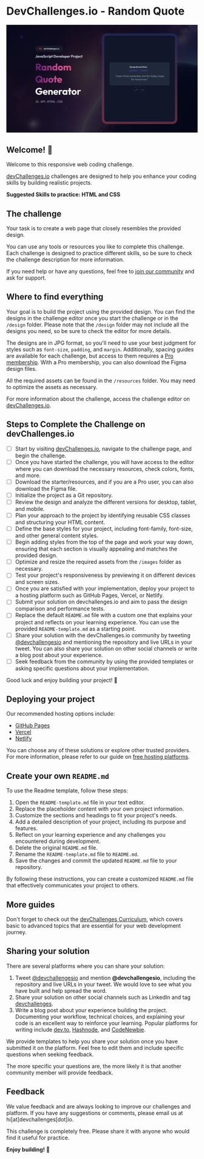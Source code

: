 # DevChallenges.io - Random Quote

![Thumbnail for the Random Quote coding challenge](./thumbnail.jpg)

## Welcome! 👋

Welcome to this responsive web coding challenge.

[devChallenges.io](https://devchallenges.io/) challenges are designed to help you enhance your coding skills by building realistic projects.

**Suggested Skills to practice: HTML and CSS**

## The challenge

Your task is to create a web page that closely resembles the provided design.

You can use any tools or resources you like to complete this challenge. Each challenge is designed to practice different skills, so be sure to check the challenge description for more information.

If you need help or have any questions, feel free to [join our community](https://github.com/orgs/devchallenges-io/discussions) and ask for support.

## Where to find everything

Your goal is to build the project using the provided design. You can find the designs in the challenge editor once you start the challenge or in the `/design` folder. Please note that the `/design` folder may not include all the designs you need, so be sure to check the editor for more details.

The designs are in JPG format, so you'll need to use your best judgment for styles such as `font-size`, `padding`, and `margin`. Additionally, spacing guides are available for each challenge, but access to them requires a [Pro membership](https://devchallenges.io/pro). With a Pro membership, you can also download the Figma design files.

All the required assets can be found in the `/resources` folder. You may need to optimize the assets as necessary.

For more information about the challenge, access the challenge editor on [devChallenges.io](https://devchallenges.io/challenges-dashboard).

## Steps to Complete the Challenge on devChallenges.io

- [ ] Start by visiting [devChallenges.io](https://devchallenges.io/), navigate to the challenge page, and begin the challenge.
- [ ] Once you have started the challenge, you will have access to the editor where you can download the necessary resources, check colors, fonts, and more.
- [ ] Download the starter/resources, and if you are a Pro user, you can also download the Figma file.
- [ ] Initialize the project as a Git repository.
- [ ] Review the design and analyze the different versions for desktop, tablet, and mobile.
- [ ] Plan your approach to the project by identifying reusable CSS classes and structuring your HTML content.
- [ ] Define the base styles for your project, including font-family, font-size, and other general content styles.
- [ ] Begin adding styles from the top of the page and work your way down, ensuring that each section is visually appealing and matches the provided design.
- [ ] Optimize and resize the required assets from the `/images` folder as necessary.
- [ ] Test your project's responsiveness by previewing it on different devices and screen sizes.
- [ ] Once you are satisfied with your implementation, deploy your project to a hosting platform such as GitHub Pages, Vercel, or Netlify.
- [ ] Submit your solution on devchallenges.io and aim to pass the design comparison and performance tests.
- [ ] Replace the default `README.md` file with a custom one that explains your project and reflects on your learning experience. You can use the provided `README-template.md` as a starting point.
- [ ] Share your solution with the devChallenges.io community by tweeting [@devchallengesio](https://twitter.com/devchallengesio) and mentioning the repository and live URLs in your tweet. You can also share your solution on other social channels or write a blog post about your experience.
- [ ] Seek feedback from the community by using the provided templates or asking specific questions about your implementation.

Good luck and enjoy building your project! 🚀

## Deploying your project

Our recommended hosting options include:

- [GitHub Pages](https://pages.github.com/)
- [Vercel](https://vercel.com/)
- [Netlify](https://www.netlify.com/)

You can choose any of these solutions or explore other trusted providers. For more information, please refer to our guide on [free hosting platforms](https://devchallenges.io/learn/1-fundamentals/free-hosting-for-web-projects).

## Create your own `README.md`

To use the Readme template, follow these steps:

1. Open the `README-template.md` file in your text editor.
2. Replace the placeholder content with your own project information.
3. Customize the sections and headings to fit your project's needs.
4. Add a detailed description of your project, including its purpose and features.
5. Reflect on your learning experience and any challenges you encountered during development.
6. Delete the original `README.md` file.
7. Rename the `README-template.md` file to `README.md`.
8. Save the changes and commit the updated `README.md` file to your repository.

By following these instructions, you can create a customized `README.md` file that effectively communicates your project to others.

## More guides

Don't forget to check out the [devChallenges Curriculum](https://devchallenges.io/learn), which covers basic to advanced topics that are essential for your web development journey.

## Sharing your solution

There are several platforms where you can share your solution:

1.  Tweet [@devchallengesio](https://x.com/devchallengesio) and mention **@devchallengesio**, including the repository and live URLs in your tweet. We would love to see what you have built and help spread the word.
2.  Share your solution on other social channels such as LinkedIn and tag [devchallenges](https://www.linkedin.com/company/devchallenges).
3.  Write a blog post about your experience building the project. Documenting your workflow, technical choices, and explaining your code is an excellent way to reinforce your learning. Popular platforms for writing include [dev.to](https://dev.to/), [Hashnode](https://hashnode.com/), and [CodeNewbie](https://community.codenewbie.org/).

We provide templates to help you share your solution once you have submitted it on the platform. Feel free to edit them and include specific questions when seeking feedback.

The more specific your questions are, the more likely it is that another community member will provide feedback.

## Feedback

We value feedback and are always looking to improve our challenges and platform. If you have any suggestions or comments, please email us at hi\[at]devchallenges\[dot]io.

This challenge is completely free. Please share it with anyone who would find it useful for practice.

**Enjoy building!** 🚀
